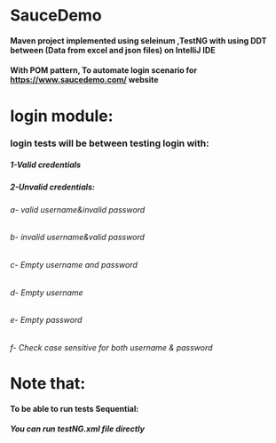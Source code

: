 # SauceDemo
#### Maven project implemented using seleinum ,TestNG with using DDT between (Data from excel and json files) on IntelliJ IDE  
#### With POM pattern, To automate login scenario for  https://www.saucedemo.com/ website
# login module:
### login tests will be between testing login with:
##### 1-Valid credentials
##### 2-Unvalid credentials:
###### a- valid username&invalid password
###### b- invalid username&valid password
###### c- Empty username and password
###### d- Empty username
###### e- Empty password
###### f- Check case sensitive for both username & password

# Note that:
#### To be able to run tests Sequential:
##### You can run testNG.xml file directly
